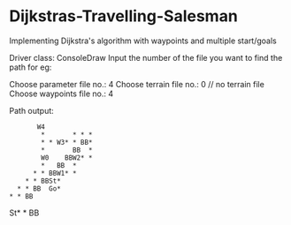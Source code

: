 # Dijkstras-Travelling-Salesman
Implementing Dijkstra's algorithm with waypoints and multiple start/goals

Driver class: ConsoleDraw
Input the number of the file you want to find the path for
eg: 

Choose parameter file no.: 
4
Choose terrain file no.: 
0                           // no terrain file
Choose waypoints file no.: 
4


Path output: 

           W4                          
            *       * * *               
            * * W3* * BB*               
            *       BB  *               
            W0    BBW2* *               
            *   BB  *                   
          * * BBW1* *                   
        * * BBSt*                       
      * * BB  Go*                       
    * * BB                              
St* * BB

